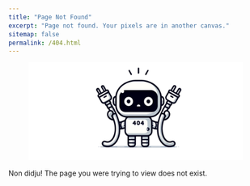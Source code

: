 ```yaml
---
title: "Page Not Found"
excerpt: "Page not found. Your pixels are in another canvas."
sitemap: false
permalink: /404.html
---
```


  <figure>
    <img src="/images/404.png" alt="404 error">
  </figure>
  
Non didju! The page you were trying to view does not exist.
